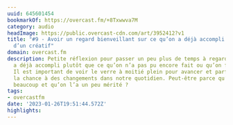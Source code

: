 ```yaml
---
uuid: 645601454
bookmarkOf: https://overcast.fm/+8Txwwva7M
category: audio
headImage: https://public.overcast-cdn.com/art/3952412?v1
title: "#9 - Avoir un regard bienveillant sur ce qu’on a déjà accompli — Petit journal
  d’un créatif"
domain: overcast.fm
description: Petite réflexion pour passer un peu plus de temps à regarder ce qu’on
  a déjà accompli plutôt que ce qu’on n’a pas pu encore fait ou qu’on fera jamais.
  Il est important de voir le verre à moitié plein pour avancer et parfois donner
  la chance à des changements dans notre quotidien. Peut-être parce qu’on a déjà fait
  beaucoup et qu’on l’a un peu mérité ?
tags:
- overcastfm
date: '2023-01-26T19:51:44.572Z'
highlights: 
---
```



